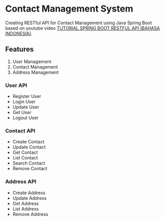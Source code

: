 # Contact Management System
Creating RESTful API for Contact Management using Java Spring Boot based on youtube video [TUTORIAL SPRING BOOT RESTFUL API (BAHASA INDONESIA)](https://youtu.be/eFIBOVXilK4).

## Features
1. User Management
2. Contact Management
3. Address Management

### User API
* Register User
* Login User
* Update User
* Get User
* Logout User

### Contact API
* Create Contact
* Update Contact
* Get Contact
* List Contact
* Search Contact
* Remove Contact

### Address API
* Create Address
* Update Address
* Get Address
* List Address
* Remove Address